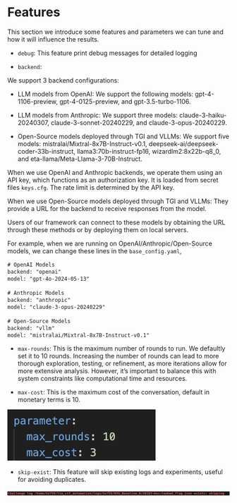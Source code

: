 # Features

This section we introduce some features and parameters we can tune and how it will influence the results.

* `debug`: This feature print debug messages for detailed logging

* `backend`: 

We support 3 backend configurations: 
* LLM models from OpenAI: We support the following models: gpt-4-1106-preview, gpt-4-0125-preview, and gpt-3.5-turbo-1106. 

* LLM models from Anthropic: We support three models: claude-3-haiku-20240307, claude-3-sonnet-20240229, and claude-3-opus-20240229. 

* Open-Source models deployed through TGI and VLLMs: We support five models: mistralai/Mixtral-8x7B-Instruct-v0.1, deepseek-ai/deepseek-coder-33b-instruct, llama3:70b-instruct-fp16, wizardlm2:8x22b-q8_0, and eta-llama/Meta-Llama-3-70B-Instruct.

When we use OpenAI and Anthropic backends, we operate them using an API key, which functions as an authorization key. It is loaded from secret files `keys.cfg`. The rate limit is determined by the API key. 

When we use Open-Source models deployed through TGI and VLLMs: They provide a URL for the backend to receive responses
from the model. 

Users of our framework can connect to these models by obtaining the URL through these methods or by deploying them on local servers.

For example, when we are running on OpenAI/Anthropic/Open-Source models, we can change these lines in the `base_config.yaml`,
```
# OpenAI Models
backend: "openai"
model: "gpt-4o-2024-05-13"

# Anthropic Models
backend: "anthropic"
model: "claude-3-opus-20240229"

# Open-Source Models
backend: "vllm"
model: "mistralai/Mixtral-8x7B-Instruct-v0.1"
```

* `max-rounds`: This is the maximum number of rounds to run. We defaultly set it to 10 rounds. Increasing the number of rounds can lead to more thorough exploration, testing, or refinement, as more iterations allow for more extensive analysis. However, it’s important to balance this with system constraints like computational time and resources.

* `max-cost`: This is the maximum cost of the conversation, default in monetary terms is 10.

![max_rounds](./images/max_rounds.png "max_rounds")

* `skip-exist`: This feature will skip existing logs and experiments, useful for avoiding duplicates.

![skip_exist](./images/skip_exist.png "skip_exist")